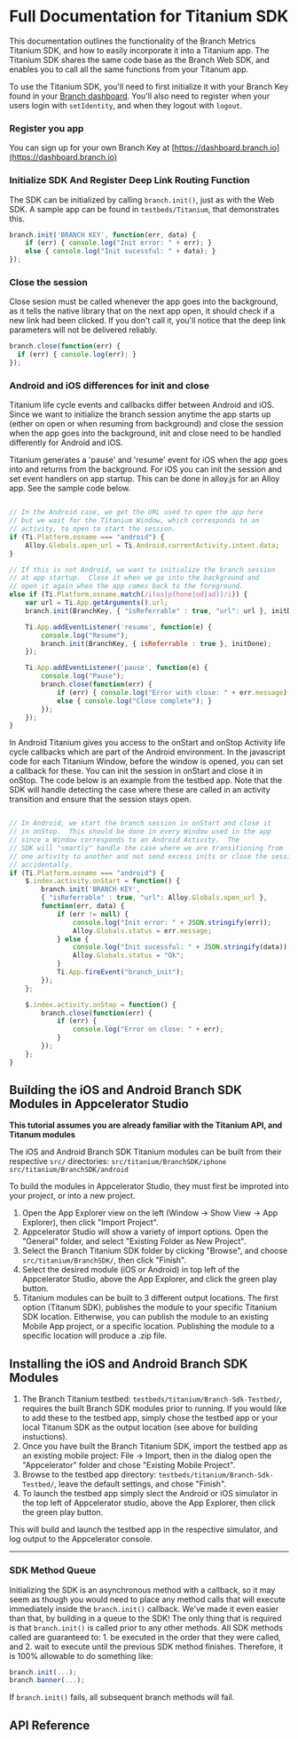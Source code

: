 # Full Documentation for Titanium SDK

This documentation outlines the functionality of the Branch Metrics Titanium SDK, and how to easily incorporate it into a Titanium app. The Titanium SDK shares the same code base as the Branch Web SDK, and enables you to call all the same functions from your Titanum app.

To use the Titanium SDK, you'll need to first initialize it with your Branch Key found in your [Branch dashboard](https://dashboard.branch.io/#/settings). You'll also need to register when your users login with `setIdentity`, and when they logout with `logout`.

### Register you app

You can sign up for your own Branch Key at [https://dashboard.branch.io](https://dashboard.branch.io)

### Initialize SDK And Register Deep Link Routing Function

The SDK can be initialized by calling `branch.init()`, just as with the Web SDK. A sample app can be found in `testbeds/Titanium`, that demonstrates this.

```js
branch.init('BRANCH KEY', function(err, data) {
	if (err) { console.log("Init error: " + err); }
	else { console.log("Init sucessful: " + data); }
});
```

### Close the session

Close sesion must be called whenever the app goes into the background, as it tells the native library that on the next app open, it should check if a new link had been clicked. If you don't call it, you'll notice that the deep link parameters will not be delivered reliably.

```js
branch.close(function(err) {
  if (err) { console.log(err); }
});
```

### Android and iOS differences for init and close

Titanium life cycle events and callbacks differ between Android and iOS.  Since we want to initialize the branch session anytime the app starts up (either on open or when resuming from background) and close the session when the app goes into the background, init and close need to be handled differently for Android and iOS.

Titanium generates a 'pause' and 'resume' event for iOS when the app goes into and returns from the background.  For iOS you can init the session and set event handlers on app startup.  This can be done in alloy.js for an Alloy app.  See the sample code below.

```js

// In the Android case, we get the URL used to open the app here
// but we wait for the Titanium Window, which corresponds to an
// activity, to open to start the session.
if (Ti.Platform.osname === "android") {
	Alloy.Globals.open_url = Ti.Android.currentActivity.intent.data;
}

// If this is not Android, we want to initialize the branch session
// at app startup.  Close it when we go into the background and
// open it again when the app comes back to the foreground.
else if (Ti.Platform.osname.match(/i(os|p(hone|od|ad))/i)) {
	var url = Ti.App.getArguments().url;
	branch.init(BranchKey, { "isReferrable" : true, "url": url }, initDone);

	Ti.App.addEventListener('resume', function(e) {
		console.log("Resume");
		branch.init(BranchKey, { isReferrable : true }, initDone);
	});

	Ti.App.addEventListener('pause', function(e) {
		console.log("Pause");
		branch.close(function(err) {
			if (err) { console.log("Error with close: " + err.message); }
			else { console.log("Close complete"); }
		});
	});
}

```

In Android Titanium gives you access to the onStart and onStop Activity life cycle callbacks which are part of the Android environment.  In the javascript code for each Titanium Window, before the window is opened, you can set a callback for these.  You can init the session in onStart and close it in onStop.  The code below is an example from the testbed app.  Note that the SDK will handle detecting the case where these are called in an activity transition and ensure that the session stays open.

```js

// In Android, we start the branch session in onStart and close it
// in onStop.  This should be done in every Window used in the app
// since a Window corresponds to an Android Activity.  The
// SDK will "smartly" handle the case where we are transitioning from
// one activity to another and not send excess inits or close the session
// accidentally.
if (Ti.Platform.osname === "android") {
	$.index.activity.onStart = function() {
		branch.init('BRANCH KEY',
		{ "isReferrable" : true, "url": Alloy.Globals.open_url },
		function(err, data) {
			if (err != null) {
				console.log("Init error: " + JSON.stringify(err));
				Alloy.Globals.status = err.message;
			} else {
				console.log("Init sucessful: " + JSON.stringify(data));
				Alloy.Globals.status = "Ok";
			}
			Ti.App.fireEvent("branch_init");
		});
	};

	$.index.activity.onStop = function() {
		branch.close(function(err) {
			if (err) {
				console.log("Error on close: " + err);
			}
		});
	};
}

```

## Building the iOS and Android Branch SDK Modules in Appcelerator Studio

**This tutorial assumes you are already familiar with the Titanium API, and Titanum modules**

The iOS and Android Branch SDK Titanium modules can be built from their respective `src/` directories:
`src/titanium/BranchSDK/iphone`
`src/titanium/BranchSDK/android`

To build the modules in Appcelerator Studio, they must first be improted into your project, or into a new project.

1. Open the App Explorer view on the left (Window -> Show View -> App Explorer), then click "Import Project".
1. Appcelerator Studio will show a variety of import options. Open the "General" folder, and select "Existing Folder as New Project".
1. Select the Branch Titanium SDK folder by clicking "Browse", and choose `src/titanium/BranchSDK/`, then click "Finish".
1. Select the desired module (iOS or Android) in top left of the Appcelerator Studio, above the App Explorer, and click the green play button.
1. Titanium modules can be built to 3 different output locations. The first option (Titanum SDK), publishes the module to your specific Titanium SDK location. Eitherwise, you can publish the module to an existing Mobile App project, or a specific location. Publishing the module to a specific location will produce a .zip file.

## Installing the iOS and Android Branch SDK Modules

1. The Branch Titanium testbed: `testbeds/titanium/Branch-Sdk-Testbed/`, requires the built Branch SDK modules prior to running. If you would like to add these to the testbed app, simply chose the testbed app or your local Titanum SDK as the output location (see above for building instuctions).
1. Once you have built the Branch Titanium SDK, import the testbed app as an existing mobile project: File -> Import, then in the dialog open the "Appcelerator" folder and chose "Existing Mobile Project".
1. Browse to the testbed app directory: `testbeds/titanium/Branch-Sdk-Testbed/`, leave the default settings, and chose "Finish".
1. To launch the testbed app simply slect the Android or iOS simulator in the top left of Appcelerator studio, above the App Explorer, then click the green play button.

This will build and launch the testbed app in the respective simulator, and log output to the Appcelerator console.

_____

### SDK Method Queue

Initializing the SDK is an asynchronous method with a callback, so it may seem as though you would need to place any method calls that will execute immediately inside the `branch.init()` callback. We've made it even easier than that, by building in a queue to the SDK! The only thing that is required is that `branch.init()` is called prior to any other methods. All SDK methods called are guaranteed to: 1. be executed in the order that they were called, and 2. wait to execute until the previous SDK method finishes. Therefore, it is 100% allowable to do something like:

```js
branch.init(...);
branch.banner(...);
```

If `branch.init()` fails, all subsequent branch methods will fail.

## API Reference

